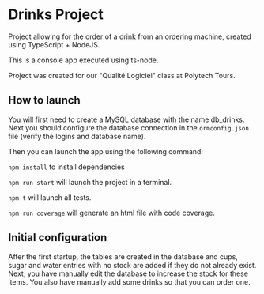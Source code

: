 # Drinks Project

Project allowing for the order of a drink from an ordering machine, created using TypeScript + NodeJS.

This is a console app executed using ts-node.

Project was created for our "Qualité Logiciel" class at Polytech Tours.

## How to launch

You will first need to create a MySQL database with the name db_drinks.
Next you should configure the database connection in the `ormconfig.json` file (verify the logins and database name).

Then you can launch the app using the following command:

`npm install` to install dependencies

`npm run start` will launch the project in a terminal.

`npm t` will launch all tests.

`npm run coverage` will generate an html file with code coverage.

## Initial configuration

After the first startup, the tables are created in the database and cups, sugar and water entries with no stock are added if they do not already exist.
Next, you have manually edit the database to increase the stock for these items.
You also have manually add some drinks so that you can order one.
